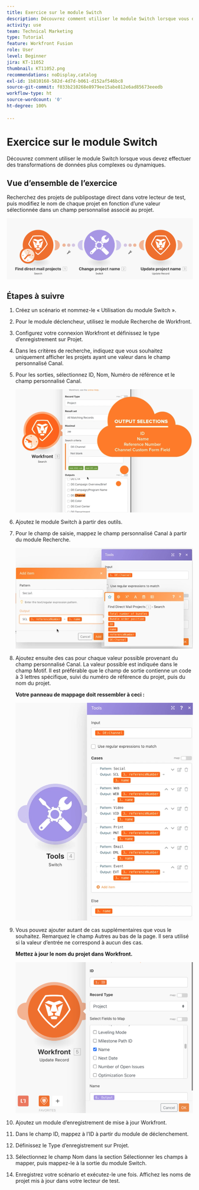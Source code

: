 ```yaml
---
title: Exercice sur le module Switch
description: Découvrez comment utiliser le module Switch lorsque vous devez effectuer des transformations de données plus complexes ou dynamiques.
activity: use
team: Technical Marketing
type: Tutorial
feature: Workfront Fusion
role: User
level: Beginner
jira: KT-11052
thumbnail: KT11052.png
recommendations: noDisplay,catalog
exl-id: 1b810168-582d-4d7d-b061-d152af546bc8
source-git-commit: f033b210268e8979ee15abe812e6ad85673eeedb
workflow-type: ht
source-wordcount: '0'
ht-degree: 100%

---
```


# Exercice sur le module Switch

Découvrez comment utiliser le module Switch lorsque vous devez effectuer des transformations de données plus complexes ou dynamiques.

## Vue d’ensemble de l’exercice

Recherchez des projets de publipostage direct dans votre lecteur de test, puis modifiez le nom de chaque projet en fonction d’une valeur sélectionnée dans un champ personnalisé associé au projet.

![Module Switch image 1](../12-exercises/assets/switch-module-walkthrough-1.png)

## Étapes à suivre

1. Créez un scénario et nommez-le « Utilisation du module Switch ».
1. Pour le module déclencheur, utilisez le module Recherche de Workfront.
1. Configurez votre connexion Workfront et définissez le type d’enregistrement sur Projet.
1. Dans les critères de recherche, indiquez que vous souhaitez uniquement afficher les projets ayant une valeur dans le champ personnalisé Canal.
1. Pour les sorties, sélectionnez ID, Nom, Numéro de référence et le champ personnalisé Canal.

   ![Module Switch image 2](../12-exercises/assets/switch-module-walkthrough-2.png)

1. Ajoutez le module Switch à partir des outils.
1. Pour le champ de saisie, mappez le champ personnalisé Canal à partir du module Recherche.

   ![Module Switch image 3](../12-exercises/assets/switch-module-walkthrough-3.png)

1. Ajoutez ensuite des cas pour chaque valeur possible provenant du champ personnalisé Canal. La valeur possible est indiquée dans le champ Motif. Il est préférable que le champ de sortie contienne un code à 3 lettres spécifique, suivi du numéro de référence du projet, puis du nom du projet.

   **Votre panneau de mappage doit ressembler à ceci :**

   ![Module Switch image 4](../12-exercises/assets/switch-module-walkthrough-4.png)

1. Vous pouvez ajouter autant de cas supplémentaires que vous le souhaitez. Remarquez le champ Autres au bas de la page. Il sera utilisé si la valeur d’entrée ne correspond à aucun des cas.

   **Mettez à jour le nom du projet dans Workfront.**

   ![Module Switch image 5](../12-exercises/assets/switch-module-walkthrough-5.png)

1. Ajoutez un module d’enregistrement de mise à jour Workfront.
1. Dans le champ ID, mappez à l’ID à partir du module de déclenchement.
1. Définissez le Type d’enregistrement sur Projet.
1. Sélectionnez le champ Nom dans la section Sélectionner les champs à mapper, puis mappez-le à la sortie du module Switch.
1. Enregistrez votre scénario et exécutez-le une fois. Affichez les noms de projet mis à jour dans votre lecteur de test.
